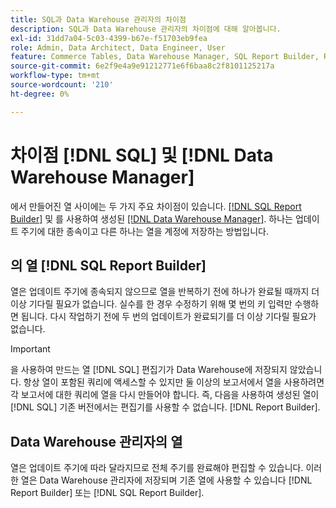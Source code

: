 ```yaml
---
title: SQL과 Data Warehouse 관리자의 차이점
description: SQL과 Data Warehouse 관리자의 차이점에 대해 알아봅니다.
exl-id: 31dd7a04-5c03-4399-b67e-f51703eb9fea
role: Admin, Data Architect, Data Engineer, User
feature: Commerce Tables, Data Warehouse Manager, SQL Report Builder, Reports
source-git-commit: 6e2f9e4a9e91212771e6f6baa8c2f8101125217a
workflow-type: tm+mt
source-wordcount: '210'
ht-degree: 0%

---
```


# 차이점 [!DNL SQL] 및 [!DNL Data Warehouse Manager]

에서 만들어진 열 사이에는 두 가지 주요 차이점이 있습니다. [[!DNL SQL Report Builder]](../dev-reports/sql-rpt-bldr.md) 및 를 사용하여 생성된 [[!DNL Data Warehouse Manager]](../data-warehouse-mgr/creating-calculated-columns.md). 하나는 업데이트 주기에 대한 종속이고 다른 하나는 열을 계정에 저장하는 방법입니다.

## 의 열 [!DNL SQL Report Builder]

열은 업데이트 주기에 종속되지 않으므로 열을 반복하기 전에 하나가 완료될 때까지 더 이상 기다릴 필요가 없습니다. 실수를 한 경우 수정하기 위해 몇 번의 키 입력만 수행하면 됩니다. 다시 작업하기 전에 두 번의 업데이트가 완료되기를 더 이상 기다릴 필요가 없습니다.

>[!IMPORTANT]
>
>을 사용하여 만드는 열 [!DNL SQL] 편집기가 Data Warehouse에 저장되지 않았습니다. 항상 열이 포함된 쿼리에 액세스할 수 있지만 둘 이상의 보고서에서 열을 사용하려면 각 보고서에 대한 쿼리에 열을 다시 만들어야 합니다. 즉, 다음을 사용하여 생성된 열이 [!DNL SQL] 기존 버전에서는 편집기를 사용할 수 없습니다. [!DNL Report Builder].

## Data Warehouse 관리자의 열

열은 업데이트 주기에 따라 달라지므로 전체 주기를 완료해야 편집할 수 있습니다. 이러한 열은 Data Warehouse 관리자에 저장되며 기존 열에 사용할 수 있습니다 [!DNL Report Builder] 또는 [!DNL SQL Report Builder].
